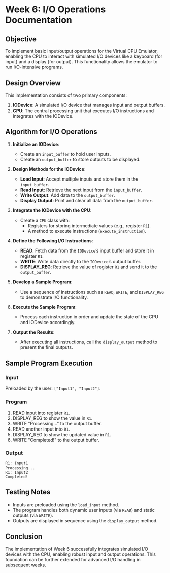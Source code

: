 # Week 6: I/O Operations Documentation

## Objective
To implement basic input/output operations for the Virtual CPU Emulator, enabling the CPU to interact with simulated I/O devices like a keyboard (for input) and a display (for output). This functionality allows the emulator to run I/O-intensive programs.

## Design Overview
This implementation consists of two primary components:

1. **IODevice**: A simulated I/O device that manages input and output buffers.
2. **CPU**: The central processing unit that executes I/O instructions and integrates with the IODevice.

## Algorithm for I/O Operations

1. **Initialize an IODevice**:
    - Create an `input_buffer` to hold user inputs.
    - Create an `output_buffer` to store outputs to be displayed.

2. **Design Methods for the IODevice**:
    - **Load Input**: Accept multiple inputs and store them in the `input_buffer`.
    - **Read Input**: Retrieve the next input from the `input_buffer`.
    - **Write Output**: Add data to the `output_buffer`.
    - **Display Output**: Print and clear all data from the `output_buffer`.

3. **Integrate the IODevice with the CPU**:
    - Create a `CPU` class with:
        - Registers for storing intermediate values (e.g., register `R1`).
        - A method to execute instructions (`execute_instruction`).

4. **Define the Following I/O Instructions**:
    - **READ**: Fetch data from the `IODevice`’s input buffer and store it in register `R1`.
    - **WRITE**: Write data directly to the `IODevice`’s output buffer.
    - **DISPLAY_REG**: Retrieve the value of register `R1` and send it to the `output_buffer`.

5. **Develop a Sample Program**:
    - Use a sequence of instructions such as `READ`, `WRITE`, and `DISPLAY_REG` to demonstrate I/O functionality.

6. **Execute the Sample Program**:
    - Process each instruction in order and update the state of the CPU and IODevice accordingly.

7. **Output the Results**:
    - After executing all instructions, call the `display_output` method to present the final outputs.

## Sample Program Execution

### Input
Preloaded by the user: `["Input1", "Input2"]`.

### Program
1. READ input into register `R1`.
2. DISPLAY_REG to show the value in `R1`.
3. WRITE "Processing..." to the output buffer.
4. READ another input into `R1`.
5. DISPLAY_REG to show the updated value in `R1`.
6. WRITE "Completed!" to the output buffer.

### Output
```plaintext
R1: Input1
Processing...
R1: Input2
Completed!
```

## Testing Notes
- Inputs are preloaded using the `load_input` method.
- The program handles both dynamic user inputs (via `READ`) and static outputs (via `WRITE`).
- Outputs are displayed in sequence using the `display_output` method.

## Conclusion
The implementation of Week 6 successfully integrates simulated I/O devices with the CPU, enabling robust input and output operations. This foundation can be further extended for advanced I/O handling in subsequent weeks.

